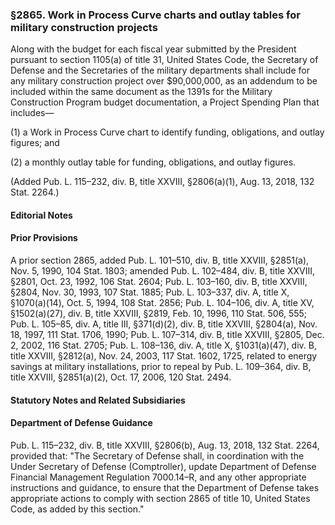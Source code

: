 ### §2865. Work in Process Curve charts and outlay tables for military construction projects ###

Along with the budget for each fiscal year submitted by the President pursuant to section 1105(a) of title 31, United States Code, the Secretary of Defense and the Secretaries of the military departments shall include for any military construction project over $90,000,000, as an addendum to be included within the same document as the 1391s for the Military Construction Program budget documentation, a Project Spending Plan that includes—

(1) a Work in Process Curve chart to identify funding, obligations, and outlay figures; and

(2) a monthly outlay table for funding, obligations, and outlay figures.

(Added Pub. L. 115–232, div. B, title XXVIII, §2806(a)(1), Aug. 13, 2018, 132 Stat. 2264.)

#### **Editorial Notes** ####

#### Prior Provisions ####

A prior section 2865, added Pub. L. 101–510, div. B, title XXVIII, §2851(a), Nov. 5, 1990, 104 Stat. 1803; amended Pub. L. 102–484, div. B, title XXVIII, §2801, Oct. 23, 1992, 106 Stat. 2604; Pub. L. 103–160, div. B, title XXVIII, §2804, Nov. 30, 1993, 107 Stat. 1885; Pub. L. 103–337, div. A, title X, §1070(a)(14), Oct. 5, 1994, 108 Stat. 2856; Pub. L. 104–106, div. A, title XV, §1502(a)(27), div. B, title XXVIII, §2819, Feb. 10, 1996, 110 Stat. 506, 555; Pub. L. 105–85, div. A, title III, §371(d)(2), div. B, title XXVIII, §2804(a), Nov. 18, 1997, 111 Stat. 1706, 1990; Pub. L. 107–314, div. B, title XXVIII, §2805, Dec. 2, 2002, 116 Stat. 2705; Pub. L. 108–136, div. A, title X, §1031(a)(47), div. B, title XXVIII, §2812(a), Nov. 24, 2003, 117 Stat. 1602, 1725, related to energy savings at military installations, prior to repeal by Pub. L. 109–364, div. B, title XXVIII, §2851(a)(2), Oct. 17, 2006, 120 Stat. 2494.

#### **Statutory Notes and Related Subsidiaries** ####

#### Department of Defense Guidance ####

Pub. L. 115–232, div. B, title XXVIII, §2806(b), Aug. 13, 2018, 132 Stat. 2264, provided that: "The Secretary of Defense shall, in coordination with the Under Secretary of Defense (Comptroller), update Department of Defense Financial Management Regulation 7000.14–R, and any other appropriate instructions and guidance, to ensure that the Department of Defense takes appropriate actions to comply with section 2865 of title 10, United States Code, as added by this section."